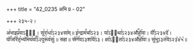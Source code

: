 +++
title = "42_0235 अभि प्र - 02"

+++
२३५-२।

अ꣡भाइप्र꣪वाऽ२ः᳐। सु꣣रा꣢धा꣣ऽ२३४सा꣥म्॥ इ꣡न्द्राम꣪र्चाऽ२३। या꣡ऽ२᳐था꣣ऽ२३४औ꣥꣯हो꣯वा। वी꣣ऽ२३४दे꣥। यो꣡꣯जरि꣢तृ꣡भ्यो꣢꣯मघ꣡वा꣰꣯ऽ२पुरू꣯व꣡सुः꣢॥ सहा॥ स्रे꣯णे꣯वऽ३शा꣡ये꣢ऽ३। क्षा꣡ऽ२᳐ता꣣ऽ२३४औ꣥꣯हो꣯वा॥ सु꣢भूऽ३त꣡येऽ२३꣡४꣡५꣡॥
